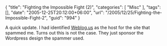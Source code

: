 {
	"title": "Fighting the Impossible Fight (2)",
	"categories": [
		"Misc"
	],
	"tags": [],
	"date": "2005-12-25T20:12:00+06:00",
	"url": "/2005/12/25/Fighting-the-Impossible-Fight-2",
	"guid": "994"
}

A quick update. I had identified <a href="http://weblogs.us/">Weblog.us</a> as the host for the site that spammed me. Turns out this is not the case. They just sponsor the Wordpress design the spammer used.